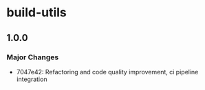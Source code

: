 # build-utils

## 1.0.0

### Major Changes

- 7047e42: Refactoring and code quality improvement, ci pipeline integration
